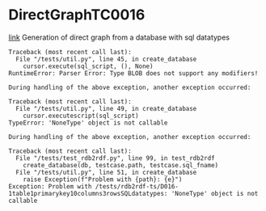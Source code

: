 # DirectGraphTC0016
[link](https://www.w3.org/TR/rdb2rdf-test-cases/#DirectGraphTC0016)
Generation of direct graph from a database with sql datatypes


```
Traceback (most recent call last):
  File "/tests/util.py", line 45, in create_database
    cursor.execute(sql_script, (), None)
RuntimeError: Parser Error: Type BLOB does not support any modifiers!

During handling of the above exception, another exception occurred:

Traceback (most recent call last):
  File "/tests/util.py", line 49, in create_database
    cursor.executescript(sql_script)
TypeError: 'NoneType' object is not callable

During handling of the above exception, another exception occurred:

Traceback (most recent call last):
  File "/tests/test_rdb2rdf.py", line 99, in test_rdb2rdf
    create_database(db, testcase.path, testcase.sql_fname)
  File "/tests/util.py", line 51, in create_database
    raise Exception(f"Problem with {path}: {e}")
Exception: Problem with /tests/rdb2rdf-ts/D016-1table1primarykey10columns3rowsSQLdatatypes: 'NoneType' object is not callable

```